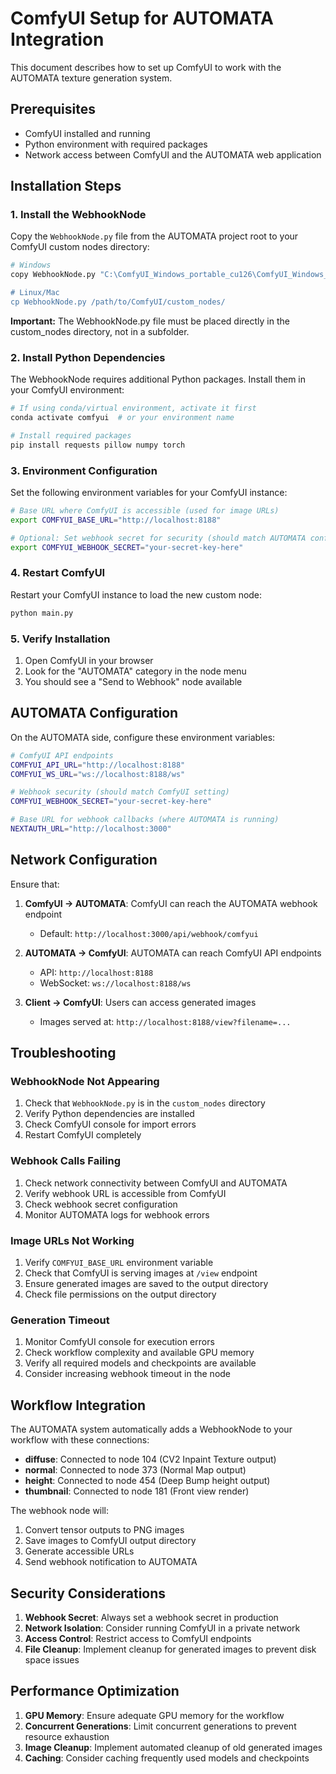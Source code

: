 # ComfyUI Setup for AUTOMATA Integration

This document describes how to set up ComfyUI to work with the AUTOMATA texture generation system.

## Prerequisites

- ComfyUI installed and running
- Python environment with required packages
- Network access between ComfyUI and the AUTOMATA web application

## Installation Steps

### 1. Install the WebhookNode

Copy the `WebhookNode.py` file from the AUTOMATA project root to your ComfyUI custom nodes directory:

```bash
# Windows
copy WebhookNode.py "C:\ComfyUI_Windows_portable_cu126\ComfyUI_Windows_portable\ComfyUI\custom_nodes\"

# Linux/Mac
cp WebhookNode.py /path/to/ComfyUI/custom_nodes/
```

**Important:** The WebhookNode.py file must be placed directly in the custom_nodes directory, not in a subfolder.

### 2. Install Python Dependencies

The WebhookNode requires additional Python packages. Install them in your ComfyUI environment:

```bash
# If using conda/virtual environment, activate it first
conda activate comfyui  # or your environment name

# Install required packages
pip install requests pillow numpy torch
```

### 3. Environment Configuration

Set the following environment variables for your ComfyUI instance:

```bash
# Base URL where ComfyUI is accessible (used for image URLs)
export COMFYUI_BASE_URL="http://localhost:8188"

# Optional: Set webhook secret for security (should match AUTOMATA config)
export COMFYUI_WEBHOOK_SECRET="your-secret-key-here"
```

### 4. Restart ComfyUI

Restart your ComfyUI instance to load the new custom node:

```bash
python main.py
```

### 5. Verify Installation

1. Open ComfyUI in your browser
2. Look for the "AUTOMATA" category in the node menu
3. You should see a "Send to Webhook" node available

## AUTOMATA Configuration

On the AUTOMATA side, configure these environment variables:

```bash
# ComfyUI API endpoints
COMFYUI_API_URL="http://localhost:8188"
COMFYUI_WS_URL="ws://localhost:8188/ws"

# Webhook security (should match ComfyUI setting)
COMFYUI_WEBHOOK_SECRET="your-secret-key-here"

# Base URL for webhook callbacks (where AUTOMATA is running)
NEXTAUTH_URL="http://localhost:3000"
```

## Network Configuration

Ensure that:

1. **ComfyUI → AUTOMATA**: ComfyUI can reach the AUTOMATA webhook endpoint
   - Default: `http://localhost:3000/api/webhook/comfyui`
   
2. **AUTOMATA → ComfyUI**: AUTOMATA can reach ComfyUI API endpoints
   - API: `http://localhost:8188`
   - WebSocket: `ws://localhost:8188/ws`

3. **Client → ComfyUI**: Users can access generated images
   - Images served at: `http://localhost:8188/view?filename=...`

## Troubleshooting

### WebhookNode Not Appearing

1. Check that `WebhookNode.py` is in the `custom_nodes` directory
2. Verify Python dependencies are installed
3. Check ComfyUI console for import errors
4. Restart ComfyUI completely

### Webhook Calls Failing

1. Check network connectivity between ComfyUI and AUTOMATA
2. Verify webhook URL is accessible from ComfyUI
3. Check webhook secret configuration
4. Monitor AUTOMATA logs for webhook errors

### Image URLs Not Working

1. Verify `COMFYUI_BASE_URL` environment variable
2. Check that ComfyUI is serving images at `/view` endpoint
3. Ensure generated images are saved to the output directory
4. Check file permissions on the output directory

### Generation Timeout

1. Monitor ComfyUI console for execution errors
2. Check workflow complexity and available GPU memory
3. Verify all required models and checkpoints are available
4. Consider increasing webhook timeout in the node

## Workflow Integration

The AUTOMATA system automatically adds a WebhookNode to your workflow with these connections:

- **diffuse**: Connected to node 104 (CV2 Inpaint Texture output)
- **normal**: Connected to node 373 (Normal Map output) 
- **height**: Connected to node 454 (Deep Bump height output)
- **thumbnail**: Connected to node 181 (Front view render)

The webhook node will:
1. Convert tensor outputs to PNG images
2. Save images to ComfyUI output directory
3. Generate accessible URLs
4. Send webhook notification to AUTOMATA

## Security Considerations

1. **Webhook Secret**: Always set a webhook secret in production
2. **Network Isolation**: Consider running ComfyUI in a private network
3. **Access Control**: Restrict access to ComfyUI endpoints
4. **File Cleanup**: Implement cleanup for generated images to prevent disk space issues

## Performance Optimization

1. **GPU Memory**: Ensure adequate GPU memory for the workflow
2. **Concurrent Generations**: Limit concurrent generations to prevent resource exhaustion
3. **Image Cleanup**: Implement automated cleanup of old generated images
4. **Caching**: Consider caching frequently used models and checkpoints
